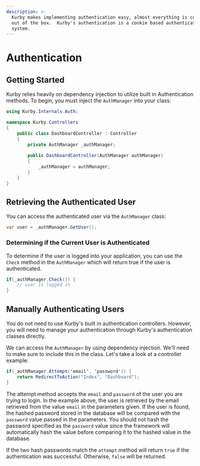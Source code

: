 ```yaml
---
description: >-
  Kurby makes implementing authentication easy, almost everything is configured
  out of the box.  Kurby's authentication is a cookie based authentication
  system.
---
```


# Authentication

## Getting Started

Kurby relies heavily on dependency injection to utilize built in Authentication methods.  To begin, you must inject the `AuthManager` into your class:

```csharp
using Kurby.Internals.Auth;

namespace Kurby.Controllers
{
    public class DashboardController : Controller
    {
        private AuthManager _authManager;
         
        public DashboardController(AuthManager authManager)
        {
            _authManager = authManager;
        }
    }
}
```

## Retrieving the Authenticated User

You can access the authenticated user via the `AuthManager` class:

```csharp
var user = _authManager.GetUser();
```

### Determining if the Current User is Authenticated

To determine if the user is logged into your application, you can use the `Check` method in the `AuthManager` which will return true if the user is authenticated.

```csharp
if(_authManager.Check()) {
    // user is logged in
}
```

## Manually Authenticating Users

You do not need to use Kurby's built in authentication controllers. However, you will need to manage your authentication through Kurby's authentication classes directly.

We can access the `AuthManager` by using dependency injection. We'll need to make sure to include this in the class. Let's take a look at a controller example:

```csharp
if(_authManager.Attempt('email', 'password')) {
    return RedirectToAction("Index", "Dashboard");
}
```

The attempt method accepts the `email` and `password` of the user you are trying to login. In the example above, the user is retrieved by the email retrieved from the value `email` in the parameters given. If the user is found, the hashed password stored in the database will be compared with the `password` value passed in the parameters. You should not hash the password specified as the `password` value since the framework will automatically hash the value before comparing it to the hashed value in the database.

If the two hash passwords match the `attempt` method will return `true` if the authentication was successful. Otherwise, `false` will be returned.

